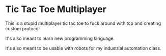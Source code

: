 # Tic Tac Toe Multiplayer

This is a stupid multiplayer tic tac toe to fuck around with tcp and creating custom protocol.

It's also meant to learn new programming language.

It's also meant to be usable with robots for my industrial automation class.
